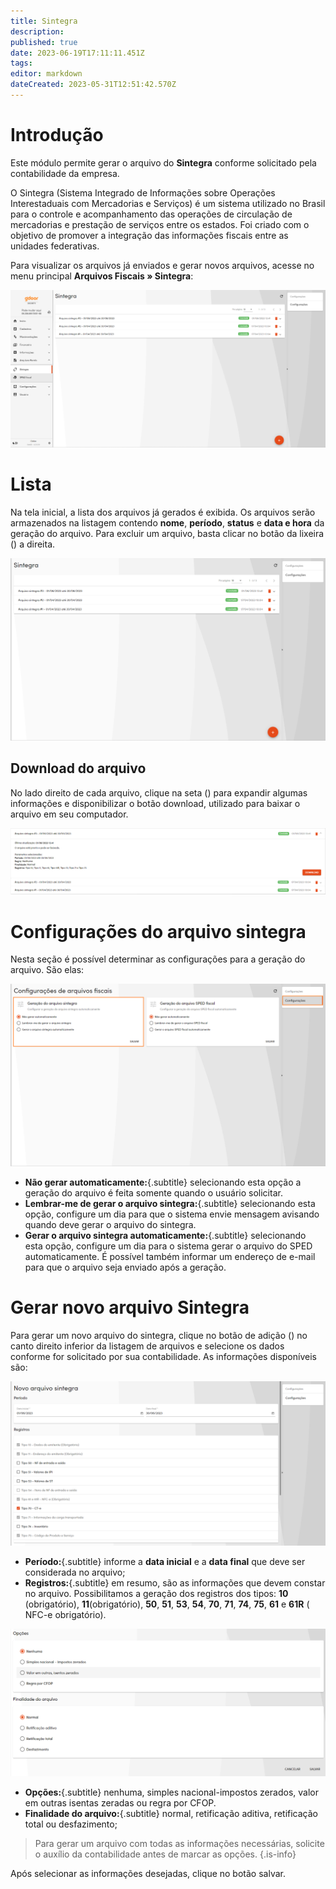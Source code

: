 ```yaml
---
title: Sintegra
description: 
published: true
date: 2023-06-19T17:11:11.451Z
tags: 
editor: markdown
dateCreated: 2023-05-31T12:51:42.570Z
---
```


# Introdução

Este módulo permite gerar o arquivo do **Sintegra** conforme solicitado pela contabilidade da empresa.

O Sintegra (Sistema Integrado de Informações sobre Operações Interestaduais com Mercadorias e Serviços) é um sistema utilizado no Brasil para o controle e acompanhamento das operações de circulação de mercadorias e prestação de serviços entre os estados. Foi criado com o objetivo de promover a integração das informações fiscais entre as unidades federativas.

Para visualizar os arquivos já enviados e gerar novos arquivos, acesse no menu principal **Arquivos Fiscais &raquo; Sintegra**:

![lista_sintegra.png](/arquivos_fiscais/sintegra/lista_sintegra.png)

# Lista

Na tela inicial, a lista dos arquivos já gerados é exibida. Os arquivos serão armazenados na listagem contendo **nome**, **período**, **status** e **data e hora** da geração do arquivo. Para excluir um arquivo, basta clicar no botão da lixeira (<em class="mdi mdi-delete"></em>) a direita. 

![lista_sintegra1.png](/arquivos_fiscais/sintegra/lista_sintegra1.png)



## Download do arquivo

No lado direito de cada arquivo, clique na seta (<em class="mdi mdi-chevron-down"></em>) para expandir algumas informações e disponibilizar o botão <span class="mat-button mdi "> download</span>, utilizado para baixar o arquivo em seu computador.

![lista_sintegra2.png](/arquivos_fiscais/sintegra/lista_sintegra2.png)


# Configurações do arquivo sintegra
Nesta seção é possível determinar as configurações para a geração do arquivo. São elas: 

![config_sintegra.png](/arquivos_fiscais/sintegra/config_sintegra.png)

- **Não gerar automaticamente:**{.subtitle} selecionando esta opção a geração do arquivo é feita somente quando o usuário solicitar.
- **Lembrar-me de gerar o arquivo sintegra:**{.subtitle} selecionando esta opção, configure um dia para que o sistema envie mensagem  avisando quando deve gerar o arquivo do sintegra.
- **Gerar o arquivo sintegra automaticamente:**{.subtitle} selecionando esta opção, configure um dia para o sistema gerar o arquivo do SPED automaticamente. É possível também informar um endereço de e-mail para que o arquivo seja enviado após a geração.

# Gerar novo arquivo Sintegra

Para gerar um novo arquivo do sintegra, clique no botão de adição (<em class="mdi mdi-plus-circle"></em>) no canto direito inferior da listagem de arquivos e selecione os dados conforme for solicitado por sua contabilidade. As informações disponíveis são:

![registro_sintegra.png](/arquivos_fiscais/sintegra/registro_sintegra.png)
- **Período:**{.subtitle} informe a **data inicial** e a **data final** que deve ser considerada no arquivo;
- **Registros:**{.subtitle} em resumo, são as informações que devem constar no arquivo. Possibilitamos a geração dos registros dos tipos: **10** (obrigatório), **11**(obrigatório), **50**, **51**, **53**, **54**, **70**, **71**, **74**, **75**, **61** e **61R** ( NFC-e obrigatório).





![registro_sintegra1.png](/arquivos_fiscais/sintegra/registro_sintegra1.png)

- **Opções:**{.subtitle} nenhuma, simples nacional-impostos zerados, valor em outras isentas zeradas ou regra por CFOP.
- **Finalidade do arquivo:**{.subtitle} normal, retificação aditiva, retificação total ou desfazimento;


> Para gerar um arquivo com todas as informações necessárias, solicite o auxílio da contabilidade antes de marcar as opções.
{.is-info}

Após selecionar as informações desejadas, clique no botão <span class="mat-button mdi "> salvar</span>.